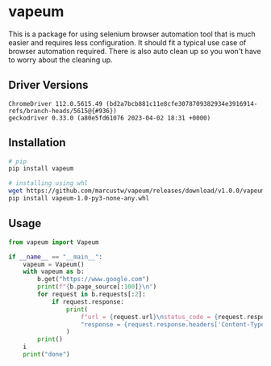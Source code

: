 # vapeum

This is a package for using selenium browser automation tool that is much easier and requires less configuration. It should fit a typical use case of browser automation required. There is also auto clean up so you won't have to worry about the cleaning up.

## Driver Versions
```
ChromeDriver 112.0.5615.49 (bd2a7bcb881c11e8cfe3078709382934e3916914-refs/branch-heads/5615@{#936})
geckodriver 0.33.0 (a80e5fd61076 2023-04-02 18:31 +0000)
```

## Installation

```sh
# pip
pip install vapeum

# installing using whl
wget https://github.com/marcustw/vapeum/releases/download/v1.0.0/vapeum-1.0-py3-none-any.whl
pip install vapeum-1.0-py3-none-any.whl
```

## Usage

```python
from vapeum import Vapeum

if __name__ == "__main__":
    vapeum = Vapeum()
    with vapeum as b:
        b.get("https://www.google.com")
        print(f"{b.page_source[:100]}\n")
        for request in b.requests[:2]:
            if request.response:
                print(
                    f"url = {request.url}\nstatus_code = {request.response.status_code}, "
                    "response = {request.response.headers['Content-Type']}\n"
                )
        print()
    i
    print("done")

```
